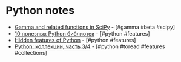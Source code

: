 # Python notes

* [Gamma and related functions in SciPy](https://www.johndcook.com/blog/gamma_python/) - [#gamma #beta #scipy]
* [10 полезных Python библиотек](https://tproger.ru/translations/10-python-libraries-you-might-not-know/) - [#python #features]
* [Hidden features of Python](https://stackoverflow.com/questions/101268/hidden-features-of-python) - [#python #features]
* [Python: коллекции, часть 3/4](https://habrahabr.ru/post/319876/) - [#python #toread #features #collections]
  <!-- * []() - [# #python] -->
